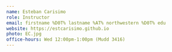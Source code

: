 ```yaml
---
name: Esteban Carisimo
role: Instructor
email: firstname %D0T% lastname %AT% northwestern %D0T% edu
website: https://estcarisimo.github.io
photo: EC.jpg
office-hours: Wed 12:00pm-1:00pm (Mudd 3416)
---
```


